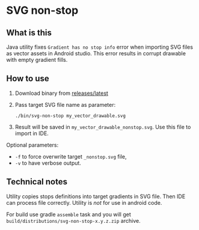 # SVG non-stop
## What is this

Java utility fixes `Gradient has no stop info` error when importing SVG files as vector assets in Android studio. This error results in corrupt drawable with empty gradient fills.

## How to use

1. Download binary from [releases/latest](https://github.com/14v/svg-non-stop/releases/latest)

2. Pass target SVG file name as parameter:

    ```
    ./bin/svg-non-stop my_vector_drawable.svg
    ```

3. Result will be saved in `my_vector_drawable_nonstop.svg`. Use this file to import in IDE.

Optional parameters: 
* `-f` to force overwrite target `_nonstop.svg` file, 
* `-v` to have verbose output.

## Technical notes
Utility copies stops definitions into target gradients in SVG file. Then IDE can process file correctly. Utility is _not_ for use in android code.

For build use gradle `assemble` task and you will get `build/distributions/svg-non-stop-x.y.z.zip` archive.
